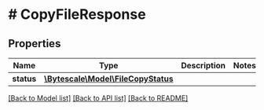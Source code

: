 # # CopyFileResponse

## Properties

Name | Type | Description | Notes
------------ | ------------- | ------------- | -------------
**status** | [**\Bytescale\Model\FileCopyStatus**](FileCopyStatus.md) |  |

[[Back to Model list]](../../README.md#models) [[Back to API list]](../../README.md#endpoints) [[Back to README]](../../README.md)
